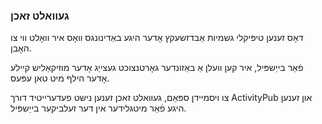 ### געוואלט זאכן
דאָס זענען טיפּיקלי גשמיות אַבדזשעקץ אָדער היגע באַדינונגס וואָס איר וואָלט ווי צו האָבן.

פֿאַר בייַשפּיל, איר קען וועלן אַ באַזונדער גאָרטנצוכט געצייַג אָדער מוזיקאַליש קיילע אָדער הילף מיט טאן עפּעס.

צו ויסמיידן ספּאַם, געוואלט זאכן זענען נישט פעדערייטיד דורך ActivityPub און זענען היגע פֿאַר מיטגלידער אין דער זעלביקער בייַשפּיל.
